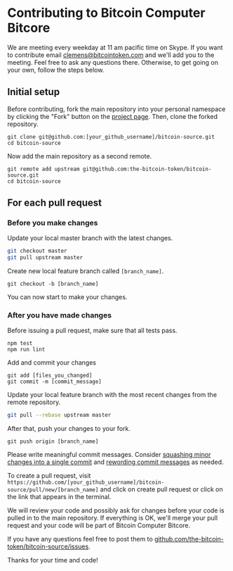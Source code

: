 # Contributing to Bitcoin Computer Bitcore

We are meeting every weekday at 11 am pacific time on Skype. If you want to contribute email clemens@bitcointoken.com and we'll add you to the meeting. Feel free to ask any questions there. Otherwise, to get going on your own, follow the steps below.

## Initial setup

Before contributing, fork the main repository into your personal namespace by clicking the "Fork" button on the [project page](https://github.com/the-bitcoin-token/bitcoin-source). Then, clone the forked repository.

```
git clone git@github.com:[your_github_username]/bitcoin-source.git
cd bitcoin-source
```

Now add the main repository as a second remote.

```
git remote add upstream git@github.com:the-bitcoin-token/bitcoin-source.git
cd bitcoin-source
```

## For each pull request

### Before you make changes

Update your local master branch with the latest changes.

```sh
git checkout master
git pull upstream master
```

Create new local feature branch called `[branch_name]`.

```
git checkout -b [branch_name]
```

You can now start to make your changes.

### After you have made changes

Before issuing a pull request, make sure that all tests pass.

```
npm test
npm run lint
```

Add and commit your changes

```
git add [files_you_changed]
git commit -m [commit_message]
```

Update your local feature branch with the most recent changes from the remote repository.

```sh
git pull --rebase upstream master
```

After that, push your changes to your fork.

```
git push origin [branch_name]
```

Please write meaningful commit messages. Consider [squashing minor changes into a single commit](https://stackoverflow.com/questions/5189560/squash-my-last-x-commits-together-using-git) and [rewording commit messages](https://help.github.com/articles/changing-a-commit-message/) as needed.

To create a pull request, visit `https://github.com/[your_github_username]/bitcoin-source/pull/new/[branch_name]` and click on create pull request or click on the link that appears in the terminal.

We will review your code and possibly ask for changes before your code is pulled in to the main repository. If everything is OK, we'll merge your pull request and your code will be part of Bitcoin Computer Bitcore.

If you have any questions feel free to post them to
[github.com/the-bitcoin-token/bitcoin-source/issues](https://github.com/the-bitcoin-token/bitcoin-source/issues).

Thanks for your time and code!

<!--

## Design Guidelines

Bitcoin Computer Bitcore is using the [AirBnb JavaScript style guide](https://github.com/airbnb/javascript). We encourage our contributors to review it and follow its recommendations when writing the code.

### Tests

Write a test for all your code. We encourage Test Driven Development so we know when our code is right. The test coverage is around 95% and are targeting 100% as we move towards our 1.0 release.

#### Tests Must be Written Elegantly

Style guidelines are not relaxed for tests. Tests are a good way to show how to use the library, and maintaining them is extremely necessary.

Don't write long tests, write helper functions to make them be as short and concise as possible (they should take just a few lines each), and use good variable names.

#### Tests Must not be Random

Inputs for tests should not be generated randomly. Also, the type and structure of outputs should be checked.

#### Require 'bitcoin-source' and Look up Classes from There

This helps to make tests more useful as examples, and more independent of where they are placed. This also helps prevent forgetting to include all sub-modules in the bitcoin-source object.

DO:
```javascript
import Bitcoin from '../'
const { PublicKey } = Bitcoin
```
DON'T:
```javascript
import PublicKey from '../src/publickey'
```

#### Data for Tests Included in a JSON File

If possible, data for tests should be included in a JSON file in the `test/data` directory. This improves interoperability with other libraries and keeps tests cleaner.

### Documentation

#### Guide and API Reference

All modules should include a developer guide and API reference. The API reference documentation is generated using JSDOC. Each function that exposes a public API should include a description, @return and @param, as appropriate. The general documentation guide for the module should be located in the `docs/guide` directory and is written in GitHub Flavored Markdown.

#### Proofread

Please proofread documentation to avoid unintentional spelling and grammatical mistakes before submitting a pull request.

-->
